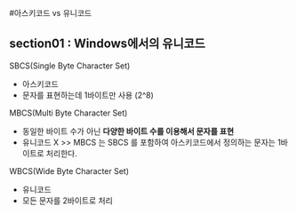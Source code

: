 #아스키코드 vs 유니코드
## section01 : Windows에서의 유니코드
SBCS(Single Byte Character Set)
- 아스키코드
- 문자를 표현하는데 1바이트만 사용 (2^8)

MBCS(Multi Byte Character Set)
- 동일한 바이트 수가 아닌 <b>다양한 바이트 수를 이용해서 문자를 표현</b>
- 유니코드 X >> MBCS 는 SBCS 를 포함하여 아스키코드에서 정의하는 문자는 1바이트로 처리한다.

WBCS(Wide Byte Character Set)
- 유니코드
- 모든 문자를 2바이트로 처리
